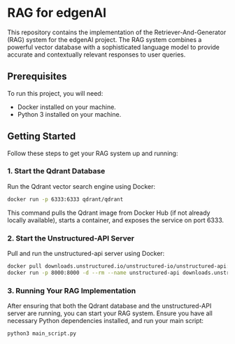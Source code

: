 # RAG for edgenAI

This repository contains the implementation of the Retriever-And-Generator (RAG) system for the edgenAI project. The RAG system combines a powerful vector database with a sophisticated language model to provide accurate and contextually relevant responses to user queries.

## Prerequisites
To run this project, you will need:

- Docker installed on your machine.
- Python 3 installed on your machine.

## Getting Started

Follow these steps to get your RAG system up and running:

### 1. Start the Qdrant Database

Run the Qdrant vector search engine using Docker:

```bash
docker run -p 6333:6333 qdrant/qdrant
```

This command pulls the Qdrant image from Docker Hub (if not already locally available), starts a container, and exposes the service on port 6333.

### 2. Start the Unstructured-API Server

Pull and run the unstructured-api server using Docker:

```bash
docker pull downloads.unstructured.io/unstructured-io/unstructured-api:latest
docker run -p 8000:8000 -d --rm --name unstructured-api downloads.unstructured.io/unstructured-io/unstructured-api:latest --port 8000 --host 0.0.0.0
```

### 3. Running Your RAG Implementation

After ensuring that both the Qdrant database and the unstructured-API server are running, you can start your RAG system. Ensure you have all necessary Python dependencies installed, and run your main script:

```bash
python3 main_script.py
```
